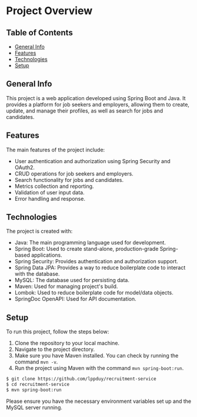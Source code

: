 # Project Overview

## Table of Contents
* [General Info](#general-info)
* [Features](#features)
* [Technologies](#technologies)
* [Setup](#setup)

## General Info
This project is a web application developed using Spring Boot and Java. It provides a platform for job seekers and employers, allowing them to create, update, and manage their profiles, as well as search for jobs and candidates.

## Features
The main features of the project include:
* User authentication and authorization using Spring Security and OAuth2.
* CRUD operations for job seekers and employers.
* Search functionality for jobs and candidates.
* Metrics collection and reporting.
* Validation of user input data.
* Error handling and response.

## Technologies
The project is created with:
* Java: The main programming language used for development.
* Spring Boot: Used to create stand-alone, production-grade Spring-based applications.
* Spring Security: Provides authentication and authorization support.
* Spring Data JPA: Provides a way to reduce boilerplate code to interact with the database.
* MySQL: The database used for persisting data.
* Maven: Used for managing project's build.
* Lombok: Used to reduce boilerplate code for model/data objects.
* SpringDoc OpenAPI: Used for API documentation.

## Setup
To run this project, follow the steps below:

1. Clone the repository to your local machine.
2. Navigate to the project directory.
3. Make sure you have Maven installed. You can check by running the command `mvn -v`.
4. Run the project using Maven with the command `mvn spring-boot:run`.

```bash
$ git clone https://github.com/lppduy/recruitment-service
$ cd recruitment-service
$ mvn spring-boot:run
```

Please ensure you have the necessary environment variables set up and the MySQL server running.
